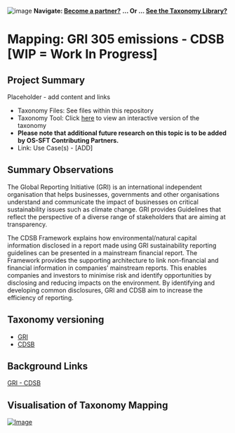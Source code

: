 ![image](https://user-images.githubusercontent.com/112073913/188821900-0c411acf-fbdd-4163-adc9-3ba4e2be78df.png)
**Navigate: [Become a partner?](https://github.com/OS-SFT/06-COLLABORATORS-PARTNERS)**
**... Or ... [See the Taxonomy Library?](https://github.com/orgs/OS-SFT/projects/2)**

# Mapping: GRI 305 emissions - CDSB [WIP = Work In Progress]
## Project Summary
Placeholder - add content and links

- Taxonomy Files: See files within this repository
- Taxonomy Tool: Click [here](https://os-sft.solidatus.com/viewer/share/sina33zs1WiODOeSsu6tiXOxiBTgshSC) to view an interactive version of the taxonomy
- **Please note that additional future research on this topic is to be added by OS-SFT Contributing Partners.**
- Link: Use Case(s) - [ADD]

## Summary Observations
The Global Reporting Initiative (GRI) is an international independent organisation that helps businesses, governments and other organisations understand and communicate the impact of businesses on critical sustainability issues such as climate change. GRI provides Guidelines that reflect the perspective of a diverse range of stakeholders that are aiming at transparency. 

The CDSB Framework explains how environmental/natural capital information disclosed in a report made using GRI sustainability reporting guidelines can be presented in a mainstream financial report. The Framework provides the supporting architecture to link non-financial and financial information in companies’ mainstream reports. This enables companies and investors to minimise risk and identify opportunities by disclosing and reducing impacts on the environment. By identifying and developing common disclosures, GRI and CDSB aim to increase the efficiency of reporting.

## Taxonomy versioning
- [GRI](https://github.com/OS-SFT/Taxonomy-Mappings-Library/tree/main/Single%20Taxonomies/GRI)
- [CDSB](https://github.com/OS-SFT/Taxonomy-Mappings-Library/tree/main/Single%20Taxonomies/CDSB)

## Background Links
[GRI - CDSB](https://www.cdsb.net/news/corporate-reporting/1139/global-sustainability-and-integrated-reporting-organisations-launch)

## Visualisation of Taxonomy Mapping
[![Image](https://user-images.githubusercontent.com/112077283/194523391-c17bb9de-9324-434e-801e-840bdbf798cc.png "Click to open interactive Taxonomy Tool")](https://os-sft.solidatus.com/viewer/share/sina33zs1WiODOeSsu6tiXOxiBTgshSC)
